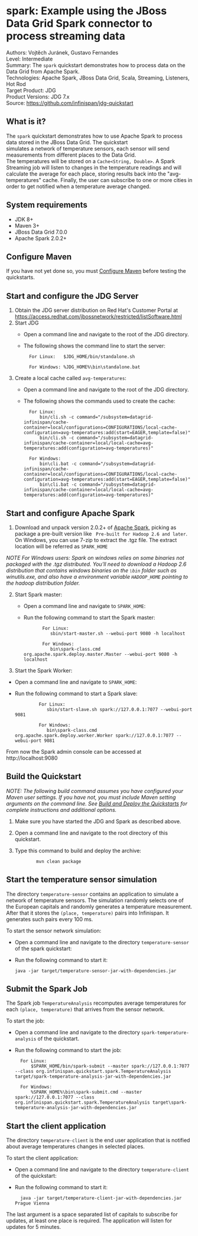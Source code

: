 spark: Example using the JBoss Data Grid Spark connector to process streaming data
=========================================

Authors: Vojtěch Juránek, Gustavo Fernandes  
Level: Intermediate  
Summary: The `spark` quickstart demonstrates how to process data on the Data Grid from Apache Spark.  
Technologies: Apache Spark, JBoss Data Grid, Scala, Streaming, Listeners, Hot Rod   
Target Product: JDG  
Product Versions: JDG 7.x  
Source: <https://github.com/infinispan/jdg-quickstart>

What is it?
-----------

The `spark` quickstart demonstrates how to use Apache Spark to process data stored in the JBoss Data Grid. The quickstart  
simulates a network of temperature sensors, each sensor will send measurements from different places to the Data Grid.  
The temperatures will be stored on a `Cache<String, Double>`. 
A Spark Streaming job will listen to changes in the temperature readings and will calculate the average for each place, 
storing results back into the "avg-temperatures" cache. Finally, the user can subscribe to one or more cities in order 
to get notified when a temperature average changed.

System requirements
-------------------

 * JDK 8+
 * Maven 3+
 * JBoss Data Grid 7.0.0
 * Apache Spark 2.0.2+
 
Configure Maven
---------------
 
If you have not yet done so, you must [Configure Maven](https://github.com/jboss-developer/jboss-developer-shared-resources/blob/master/guides/CONFIGURE_MAVEN.md#configure-maven-to-build-and-deploy-the-quickstarts) before testing the quickstarts.

Start and configure the JDG Server
------------------------------

1. Obtain the JDG server distribution on Red Hat's Customer Portal at https://access.redhat.com/jbossnetwork/restricted/listSoftware.html
2. Start JDG
    * Open a command line and navigate to the root of the JDG directory.
    * The following shows the command line to start the server:
    
            For Linux:   $JDG_HOME/bin/standalone.sh
            
            For Windows: %JDG_HOME%\bin\standalone.bat
            
3. Create a local cache called `avg-temperatures`:
    * Open a command line and navigate to the root of the JDG directory.
    * The following shows the commands used to create the cache:
    
            For Linux:   
                bin/cli.sh -c command="/subsystem=datagrid-infinispan/cache-container=local/configurations=CONFIGURATIONS/local-cache-configuration=avg-temperatures:add(start=EAGER,template=false)"
                bin/cli.sh -c command="/subsystem=datagrid-infinispan/cache-container=local/local-cache=avg-temperatures:add(configuration=avg-temperatures)"
                
            For Windows:
                bin\cli.bat -c command="/subsystem=datagrid-infinispan/cache-container=local/configurations=CONFIGURATIONS/local-cache-configuration=avg-temperatures:add(start=EAGER,template=false)"
                bin\cli.bat -c command="/subsystem=datagrid-infinispan/cache-container=local/local-cache=avg-temperatures:add(configuration=avg-temperatures)"


Start and configure Apache Spark
------------------------------

1. Download and unpack version 2.0.2+ of [Apache Spark](http://spark.apache.org/downloads.html), picking as package a pre-built version like ` Pre-built for Hadoop 2.6 and later`.  On Windows, you can use 7-zip to extract the .tgz file.
The extract location will be referred as `SPARK_HOME`

_NOTE For Windows users: Spark on windows relies on some binaries not packaged with the .tgz distributed. You'll need to download a Hadoop 2.6 distribution that contains windows binaries on the `\bin` folder such as winutils.exe, and also have a environment variable `HADOOP_HOME` pointing to the hadoop distribution folder._


2. Start Spark master:
    * Open a command line and navigate to `SPARK_HOME`:
    * Run the following command to start the Spark master:
    
                 For Linux:   
                    sbin/start-master.sh --webui-port 9080 -h localhost
                 
                 For Windows: 
                    bin\spark-class.cmd org.apache.spark.deploy.master.Master --webui-port 9080 -h localhost

3. Start the Spark Worker:

  * Open a command line and navigate to `SPARK_HOME`:
  * Run the following command to start a Spark slave:
    
                 For Linux:   
                    sbin/start-slave.sh spark://127.0.0.1:7077 --webui-port 9081  
                 
                 For Windows: 
                    bin\spark-class.cmd org.apache.spark.deploy.worker.Worker spark://127.0.0.1:7077 --webui-port 9081

From now the Spark admin console can be accessed at http://localhost:9080

Build the Quickstart
----------------------------

_NOTE: The following build command assumes you have configured your Maven user settings. If you have not, you must include Maven setting arguments on the command line. See [Build and Deploy the Quickstarts](../../README.md#build-and-deploy-the-quickstarts) for complete instructions and additional options._

1. Make sure you have started the JDG and Spark as described above.
2. Open a command line and navigate to the root directory of this quickstart.
3. Type this command to build and deploy the archive:

               mvn clean package
               
Start the temperature sensor simulation
----------------------------

The directory `temperature-sensor` contains an application to simulate a network of temperature sensors.
The simulation randomly selects one of the European capitals and randomly generates a temperature measurement. 
After that it stores the `(place, temperature)` pairs into Infinispan. It generates such pairs every 100 ms. 

To start the sensor network simulation:

   * Open a command line and navigate to the directory `temperature-sensor` of the spark quickstart:
   * Run the following command to start it:
   
         java -jar target/temperature-sensor-jar-with-dependencies.jar

Submit the Spark Job
----------------------------

The Spark job `TemperatureAnalysis` recomputes average temperatures for each `(place, temperature)` that arrives from the sensor network.

To start the job: 

 * Open a command line and navigate to the directory `spark-temperature-analysis` of the quickstart.
 * Run the following command to start the job:
 
         For Linux:   
             $SPARK_HOME/bin/spark-submit --master spark://127.0.0.1:7077 --class org.infinispan.quickstart.spark.TemperatureAnalysis target/spark-temperature-analysis-jar-with-dependencies.jar
                  
         For Windows:
             %SPARK_HOME%\bin\spark-submit.cmd --master spark://127.0.0.1:7077 --class org.infinispan.quickstart.spark.TemperatureAnalysis target\spark-temperature-analysis-jar-with-dependencies.jar


Start the client application
----------------------------

The directory `temperature-client` is the end user application that is notified about average temperatures changes in selected places.

To start the client application: 

 * Open a command line and navigate to the directory `temperature-client` of the quickstart:
 * Run the following command to start it:
   
         java -jar target/temperature-client-jar-with-dependencies.jar Prague Vienna

The last argument is a space separated list of capitals to subscribe for updates, at least one place is required.
The application will listen for updates for 5 minutes.  


